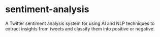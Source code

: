 # sentiment-analysis
A Twitter sentiment analysis system for using AI and NLP techniques to extract insights from tweets and classify them into positive or negative.
